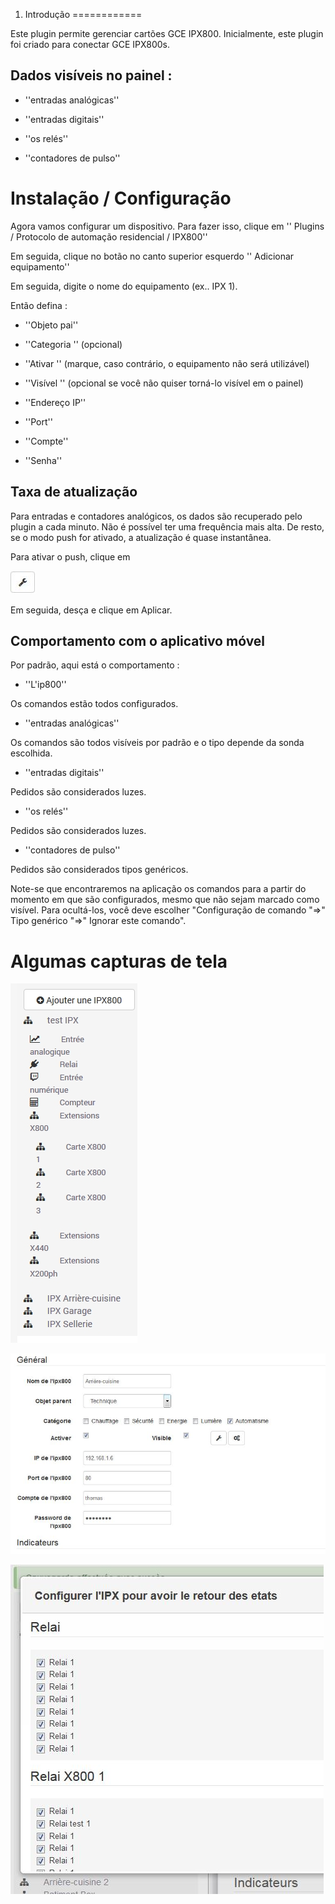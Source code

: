 1. Introdução 
============

Este plugin permite gerenciar cartões GCE IPX800.
Inicialmente, este plugin foi criado para conectar GCE IPX800s.

Dados visíveis no painel : 
-----------------------------------

-   ''entradas analógicas''

-   ''entradas digitais''

-   ''os relés''

-   ''contadores de pulso''

Instalação / Configuração 
========================

Agora vamos configurar um dispositivo. Para fazer isso, clique em
'' Plugins / Protocolo de automação residencial / IPX800''

Em seguida, clique no botão no canto superior esquerdo '' Adicionar equipamento''

Em seguida, digite o nome do equipamento (ex.. IPX 1).

Então defina :

-   ''Objeto pai''

-   ''Categoria '' (opcional)

-   ''Ativar '' (marque, caso contrário, o equipamento não será utilizável)

-   ''Visível '' (opcional se você não quiser torná-lo visível em
    o painel)

-   ''Endereço IP''

-   ''Port''

-   ''Compte''

-   ''Senha''

Taxa de atualização 
-----------------------------

Para entradas e contadores analógicos, os dados são
recuperado pelo plugin a cada minuto. Não é possível
ter uma frequência mais alta. De resto, se o modo push for
ativado, a atualização é quase instantânea.

Para ativar o push, clique em

![bouton config push](../images/bouton_config_push.jpg)

Em seguida, desça e clique em Aplicar.

Comportamento com o aplicativo móvel 
--------------------------------------

Por padrão, aqui está o comportamento :

-   ''L'ip800''

Os comandos estão todos configurados.

-   ''entradas analógicas''

Os comandos são todos visíveis por padrão e o tipo depende da
sonda escolhida.

-   ''entradas digitais''

Pedidos são considerados luzes.

-   ''os relés''

Pedidos são considerados luzes.

-   ''contadores de pulso''

Pedidos são considerados tipos genéricos.

Note-se que encontraremos na aplicação os comandos para
a partir do momento em que são configurados, mesmo que não sejam
marcado como visível. Para ocultá-los, você deve escolher
"Configuração de comando "⇒" Tipo genérico "⇒" Ignorar
este comando".

Algumas capturas de tela 
=======================

![ipx800 screenshot1](../images/ipx800_screenshot1.jpg)

![ipx800 screenshot2](../images/ipx800_screenshot2.jpg)

![ipx800 screenshot3](../images/ipx800_screenshot3.jpg)
